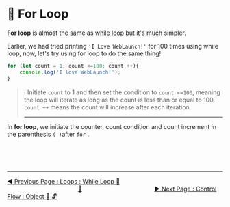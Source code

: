 # :key: For Loop

**For loop** is almost the same as [while loop](while.md) but it's much simpler.

Earlier, we had tried printing `'I Love WebLaunch!'` for 100 times using while loop, now, let's try using for loop to do the same thing!

```javascript
for (let count = 1; count <=100; count ++){
    console.log('I love WebLaunch!');
}
```

> :information_source: Initiate `count` to 1 and then set the condition to `count <=100`, meaning the loop will iterate as long as the count is less than or equal to 100. `count ++` means the count will increase after each iteration.
<br><hr>

In **for loop**, we initiate the counter, count condition and count increment in the parenthesis `( )`after `for` .

<br><br><br>
<hr>

[:arrow_backward: Previous Page : Loops : While Loop :key: ](while-loop.md)  &nbsp;&nbsp;&nbsp;&nbsp;&nbsp;&nbsp;&nbsp;&nbsp;&nbsp;&nbsp;&nbsp;&nbsp;&nbsp;&nbsp;&nbsp;&nbsp;&nbsp;&nbsp;&nbsp;&nbsp;&nbsp;&nbsp;&nbsp;&nbsp;&nbsp;&nbsp;&nbsp;&nbsp;&nbsp;&nbsp;&nbsp;&nbsp;&nbsp;&nbsp;&nbsp;&nbsp;&nbsp;&nbsp;&nbsp;&nbsp;&nbsp;&nbsp;[:house_with_garden:](../../README.md)&nbsp;&nbsp;&nbsp;&nbsp;&nbsp;&nbsp;&nbsp;&nbsp;&nbsp;&nbsp;&nbsp;&nbsp;&nbsp;&nbsp;&nbsp;&nbsp;&nbsp;&nbsp;&nbsp;&nbsp;&nbsp;&nbsp;&nbsp;&nbsp;&nbsp;&nbsp;&nbsp;&nbsp;&nbsp;&nbsp;&nbsp;&nbsp;&nbsp;&nbsp;&nbsp;&nbsp;&nbsp;&nbsp;&nbsp;&nbsp;&nbsp;&nbsp;    [:arrow_forward: Next Page : Control Flow : Object :triangular_flag_on_post: :unlock: ](../object.md)